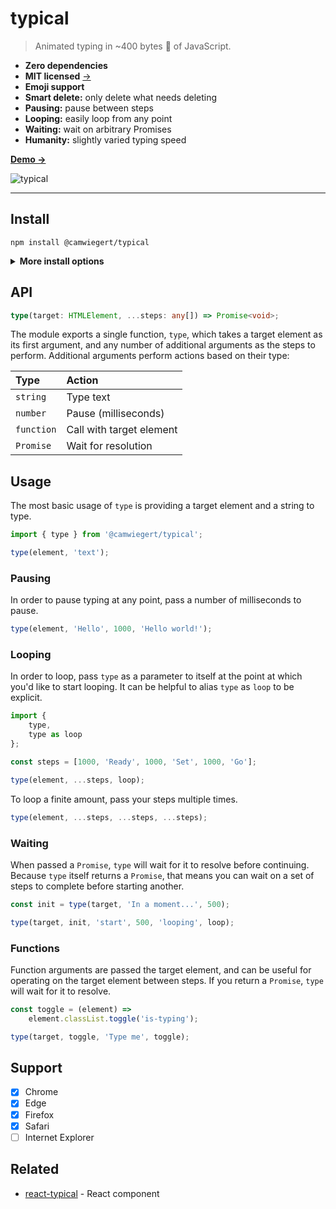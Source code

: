 # typical

> Animated typing in ~400 bytes :blowfish: of JavaScript.

- **Zero dependencies**
- **MIT licensed** [→](https://github.com/camwiegert/typical/tree/master/LICENSE)
- **Emoji support**
- **Smart delete:** only delete what needs deleting
- **Pausing:** pause between steps
- **Looping:** easily loop from any point
- **Waiting:** wait on arbitrary Promises
- **Humanity:** slightly varied typing speed

[**Demo →**](https://codepen.io/camwiegert/pen/rNNepYo)

![typical](https://repository-images.githubusercontent.com/211405607/1dd6e300-f8b2-11e9-8260-26ad1d49db17)

---

## Install

```shell
npm install @camwiegert/typical
```

<details>
  <summary><strong>More install options</strong></summary>
  <p>Instead of using a package manager, you can download <code>typical.js</code> from <a href="https://raw.githubusercontent.com/camwiegert/typical/master/typical.js">GitHub</a> and import it locally or import it directly from a CDN like <a href="https://unpkg.com/@camwiegert/typical">unpkg</a>.</p>
</details>

## API

```typescript
type(target: HTMLElement, ...steps: any[]) => Promise<void>;
```

The module exports a single function, `type`, which takes a target element as its first argument, and any number of additional arguments as the steps to perform. Additional arguments perform actions based on their type:

| Type       | Action                   |
|:-----------|:-------------------------|
| `string`   | Type text                |
| `number`   | Pause (milliseconds)     |
| `function` | Call with target element |
| `Promise`  | Wait for resolution      |

## Usage

The most basic usage of `type` is providing a target element and a string to type.

```javascript
import { type } from '@camwiegert/typical';

type(element, 'text');
```

### Pausing

In order to pause typing at any point, pass a number of milliseconds to pause.

```javascript
type(element, 'Hello', 1000, 'Hello world!');
```

### Looping

In order to loop, pass `type` as a parameter to itself at the point at which you'd like to start looping. It can be helpful to alias `type` as `loop` to be explicit.

```javascript
import {
    type,
    type as loop
};

const steps = [1000, 'Ready', 1000, 'Set', 1000, 'Go'];

type(element, ...steps, loop);
```

To loop a finite amount, pass your steps multiple times.

```javascript
type(element, ...steps, ...steps, ...steps);
```

### Waiting

When passed a `Promise`, `type` will wait for it to resolve before continuing. Because `type` itself returns a `Promise`, that means you can wait on a set of steps to complete before starting another.

```javascript
const init = type(target, 'In a moment...', 500);

type(target, init, 'start', 500, 'looping', loop);
```

### Functions

Function arguments are passed the target element, and can be useful for operating on the target element between steps. If you return a `Promise`, `type` will wait for it to resolve.

```javascript
const toggle = (element) =>
    element.classList.toggle('is-typing');

type(target, toggle, 'Type me', toggle);
```

## Support

- [x] Chrome
- [x] Edge
- [x] Firefox
- [x] Safari
- [ ] Internet Explorer

## Related

- [react-typical](https://github.com/catalinmiron/react-typical) - React component
